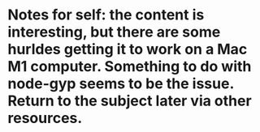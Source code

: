 # Notes for self: the content is interesting, but there are some hurldes getting it to work on a Mac M1 computer. Something to do with node-gyp seems to be the issue. Return to the subject later via other resources.
